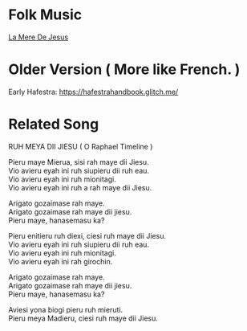 # Folk Music
[La Mere De Jesus](https://video.ploud.jp/videos/watch/794a5d2e-9fdb-4b0d-9178-e83cd91aaf17)

# Older Version ( More like French. )
Early Hafestra: https://hafestrahandbook.glitch.me/

# Related Song

RUH MEYA DII JIESU ( O Raphael Timeline )

Pieru maye Mierua, sisi rah maye dii Jiesu.<br />
Vio avieru eyah ini ruh siupieru dii ruh eau.<br />
Vio avieru eyah ini ruh mionitagi.<br />
Vio avieru eyah ini ruh a rah maye dii Jiesu.<br />

Arigato gozaimase rah maye.<br />
Arigato gozaimase rah maye dii jiesu.<br />
Pieru maye, hanasemasu ka?<br />

Pieru enitieru ruh diexi, ciesi ruh maye dii Jiesu.<br />
Vio avieru eyah ini ruh siupieru dii ruh eau.<br />
Vio avieru eyah ini ruh mionitagi.<br />
Vio avieru eyah ini rah girochin.<br />

Arigato gozaimase rah maye.<br />
Arigato gozaimase rah maye dii jiesu.<br />
Pieru maye, hanasemasu ka?<br />

Aviesi yona biogi pieru ruh mieruti.<br />
Pieru meya Madieru, ciesi ruh maye dii Jiesu.<br />
